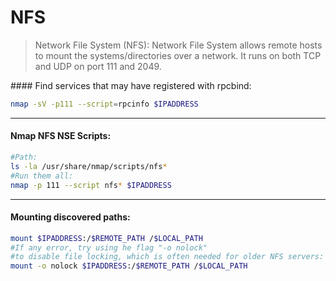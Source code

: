 # NFS

> Network File System (NFS): Network File System allows remote hosts to mount the systems/directories over a network. It runs on both TCP and UDP on port 111 and 2049.

#### Find services that may have registered with rpcbind:

```bash
nmap -sV -p111 --script=rpcinfo $IPADDRESS
```
_____
#### Nmap NFS NSE Scripts:

```bash
#Path:
ls -la /usr/share/nmap/scripts/nfs*
#Run them all:
nmap -p 111 --script nfs* $IPADDRESS
```
_____
#### Mounting discovered paths:

```bash
mount $IPADDRESS:/$REMOTE_PATH /$LOCAL_PATH
#If any error, try using he flag "-o nolock"
#to disable file locking, which is often needed for older NFS servers:
mount -o nolock $IPADDRESS:/$REMOTE_PATH /$LOCAL_PATH
```
